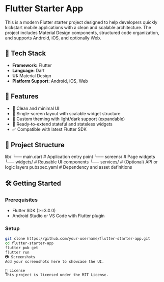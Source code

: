 # Flutter Starter App

This is a modern Flutter starter project designed to help developers quickly kickstart mobile applications with a clean and scalable architecture. The project includes Material Design components, structured code organization, and supports Android, iOS, and optionally Web.

## 🚀 Tech Stack

- **Framework:** Flutter
- **Language:** Dart
- **UI:** Material Design
- **Platform Support:** Android, iOS, Web

## 🎯 Features

- 📱 Clean and minimal UI
- 🧭 Single-screen layout with scalable widget structure
- 🎨 Custom theming with light/dark support (expandable)
- 🚦 Ready-to-extend stateful and stateless widgets
- ✅ Compatible with latest Flutter SDK

## 📂 Project Structure

lib/
└── main.dart # Application entry point
└── screens/ # Page widgets
└── widgets/ # Reusable UI components
└── services/ # (Optional) API or logic layers
pubspec.yaml # Dependency and asset definitions


## 🛠️ Getting Started

### Prerequisites

- Flutter SDK (>=3.0.0)
- Android Studio or VS Code with Flutter plugin

### Setup

```bash
git clone https://github.com/your-username/flutter-starter-app.git
cd flutter-starter-app
flutter pub get
flutter run
📷 Screenshots
Add your screenshots here to showcase the UI.

📄 License
This project is licensed under the MIT License.
